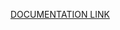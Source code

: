 [DOCUMENTATION LINK]([https://docs.google.com/document/d/1ASE8XnWfF78ab7ld2jwOLt4irQv0SFRKUCh1ZoPSAmk/edit?usp=sharing](https://docs.google.com/document/d/1JSfWqKnKabtnII_3FQREvq20MpwDlMsEE0kP3lHwxTI/edit?usp=sharing))

